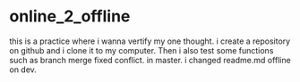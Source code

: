 # online_2_offline
this is a practice where i wanna vertify my one thought.
i create a repository on github and i clone it to my computer.
Then i also test some functions such as branch merge fixed conflict.
in master.
i changed readme.md offline on dev.

